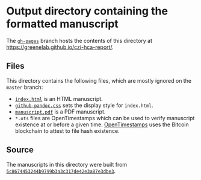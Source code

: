 # Output directory containing the formatted manuscript

The [`gh-pages`](https://github.com/greenelab/czi-hca-report/tree/gh-pages) branch hosts the contents of this directory at https://greenelab.github.io/czi-hca-report/.

## Files

This directory contains the following files, which are mostly ignored on the `master` branch:

+ [`index.html`](index.html) is an HTML manuscript.
+ [`github-pandoc.css`](github-pandoc.css) sets the display style for `index.html`.
+ [`manuscript.pdf`](manuscript.pdf) is a PDF manuscript.
+ `*.ots` files are OpenTimestamps which can be used to verify manuscript existence at or before a given time.
  [OpenTimestamps](opentimestamps.org) uses the Bitcoin blockchain to attest to file hash existence.

## Source

The manuscripts in this directory were built from
[`5c8674453244b9799b3a3c317de42e3a87e3dbe3`](https://github.com/greenelab/czi-hca-report/commit/5c8674453244b9799b3a3c317de42e3a87e3dbe3).
